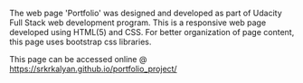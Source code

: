 The web page 'Portfolio' was designed and developed as part of Udacity Full Stack web development program. This is a responsive web page developed using HTML(5) and CSS. For better organization of page content, this page uses bootstrap css libraries. 

This page can be accessed online @ https://srkrkalyan.github.io/portfolio_project/ 